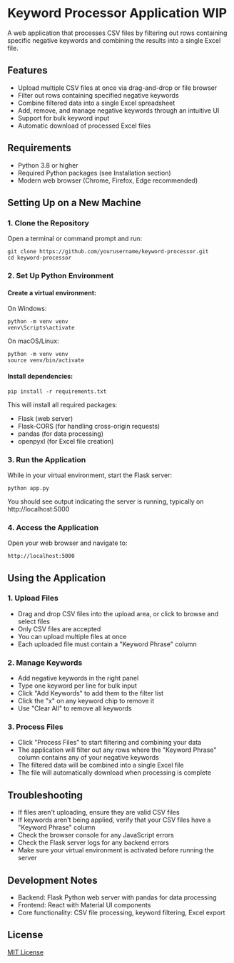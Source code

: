 # Keyword Processor Application WIP

A web application that processes CSV files by filtering out rows containing specific negative keywords and combining the results into a single Excel file.

## Features

- Upload multiple CSV files at once via drag-and-drop or file browser
- Filter out rows containing specified negative keywords
- Combine filtered data into a single Excel spreadsheet
- Add, remove, and manage negative keywords through an intuitive UI
- Support for bulk keyword input
- Automatic download of processed Excel files

## Requirements

- Python 3.8 or higher
- Required Python packages (see Installation section)
- Modern web browser (Chrome, Firefox, Edge recommended)

## Setting Up on a New Machine

### 1. Clone the Repository

Open a terminal or command prompt and run:

```
git clone https://github.com/yourusername/keyword-processor.git
cd keyword-processor
```

### 2. Set Up Python Environment

#### Create a virtual environment:

On Windows:
```
python -m venv venv
venv\Scripts\activate
```

On macOS/Linux:
```
python -m venv venv
source venv/bin/activate
```

#### Install dependencies:

```
pip install -r requirements.txt
```

This will install all required packages:
- Flask (web server)
- Flask-CORS (for handling cross-origin requests)
- pandas (for data processing)
- openpyxl (for Excel file creation)

### 3. Run the Application

While in your virtual environment, start the Flask server:

```
python app.py
```

You should see output indicating the server is running, typically on http://localhost:5000

### 4. Access the Application

Open your web browser and navigate to:

```
http://localhost:5000
```

## Using the Application

### 1. Upload Files

- Drag and drop CSV files into the upload area, or click to browse and select files
- Only CSV files are accepted
- You can upload multiple files at once
- Each uploaded file must contain a "Keyword Phrase" column

### 2. Manage Keywords

- Add negative keywords in the right panel
- Type one keyword per line for bulk input
- Click "Add Keywords" to add them to the filter list
- Click the "x" on any keyword chip to remove it
- Use "Clear All" to remove all keywords

### 3. Process Files

- Click "Process Files" to start filtering and combining your data
- The application will filter out any rows where the "Keyword Phrase" column contains any of your negative keywords
- The filtered data will be combined into a single Excel file
- The file will automatically download when processing is complete

## Troubleshooting

- If files aren't uploading, ensure they are valid CSV files
- If keywords aren't being applied, verify that your CSV files have a "Keyword Phrase" column
- Check the browser console for any JavaScript errors
- Check the Flask server logs for any backend errors
- Make sure your virtual environment is activated before running the server

## Development Notes

- Backend: Flask Python web server with pandas for data processing
- Frontend: React with Material UI components
- Core functionality: CSV file processing, keyword filtering, Excel export

## License

[MIT License](LICENSE)